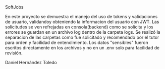 SoftJobs

En este proyecto se demuestra el manejo del uso de tokens y validaciones de usuario, validandoy obteniendo la informacion del usuario con JWT.
Las solicitudes se ven refrejadas en consola(backend) como se solicita y los errores se guardan en un archivo log dentro de la carpeta logs.
Se realizó la separacion de las carpetas como fue solicitado y recomendado por el tutor para orden y facilidad de entendimiento.
Los datos "sensibles" fueron escritos directamente en los archivos y no en un .env solo para facilidad de revisión.

Daniel Hernández Toledo
